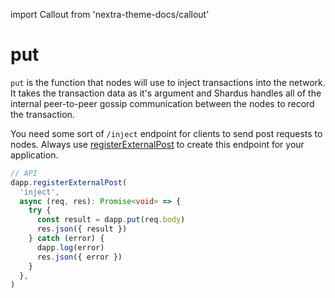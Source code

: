import Callout from 'nextra-theme-docs/callout'

# put

`put` is the function that nodes will use to inject transactions into the network. It takes the transaction data as it's argument and Shardus handles all of the internal peer-to-peer gossip communication between the nodes to record the transaction.

<Callout emoji="💡" type="default">

You need some sort of `/inject` endpoint for clients to send post requests to nodes. Always use [registerExternalPost](./registerExternalPost) to create this endpoint for your application.

</Callout>

```ts
// API
dapp.registerExternalPost(
  'inject',
  async (req, res): Promise<void> => {
    try {
      const result = dapp.put(req.body)
      res.json({ result })
    } catch (error) {
      dapp.log(error)
      res.json({ error })
    }
  },
)
```

